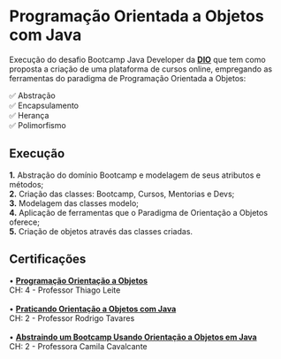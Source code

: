 <h1>Programação Orientada a Objetos com Java</h1>

<p> Execução do desafio Bootcamp Java Developer da <strong><a href="https://web.digitalinnovation.one/">DIO</a></strong> que tem como proposta a criação de uma plataforma de cursos online, empregando as ferramentas do paradigma de Programação Orientada a Objetos:<br>
<p>
✅ Abstração<br>
✅ Encapsulamento<br>
✅ Herança<br>
✅ Polimorfismo<br>
</p>

<h2>Execução</h2>

<p>
<strong>	1.</strong> Abstração do domínio Bootcamp e modelagem de seus atributos e métodos; <br>
<strong>	2.</strong> Criação das classes: Bootcamp, Cursos, Mentorias e Devs; <br>
<strong>	3.</strong> Modelagem das classes modelo; <br> 
<strong>	4.</strong> Aplicação de ferramentas que o Paradigma de Orientação a Objetos oferece; <br>
<strong>	5.</strong> Criação de objetos através das classes criadas.<br>
</p>

<h2>Certificações</h2>

<p>
• <strong><a href="https://hermes.digitalinnovation.one/certificates/206723C6.pdf">Programação Orientação a Objetos</a></strong><br>
CH: 4 - Professor Thiago Leite <br>
<br>
• <strong><a href="https://hermes.digitalinnovation.one/certificates/A0DF6B87.pdf">Praticando Orientação a Objetos com Java</a></strong><br>
CH: 2 - Professor Rodrigo Tavares <br>
<br>
• <strong><a href="https://hermes.digitalinnovation.one/certificates/FAF4B58E.pdf">Abstraindo um Bootcamp Usando Orientação a Objetos em Java</a></strong><br>
CH: 2 - Professora Camila Cavalcante <br>
</p>


